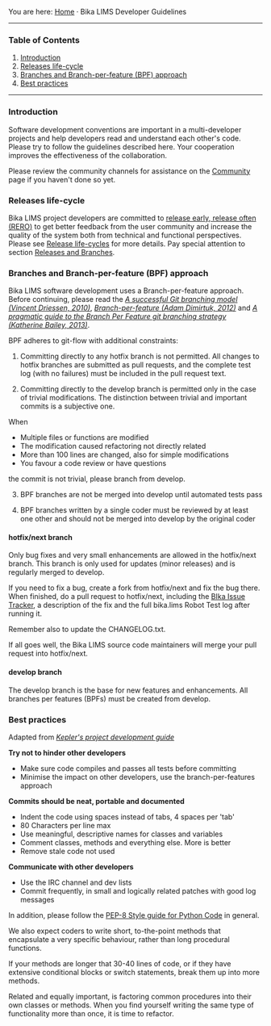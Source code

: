 You are here: [Home](https://github.com/bikalabs/Bika-LIMS/wiki) · Bika LIMS Developer Guidelines
***
### Table of Contents
1. [Introduction](#introduction)
2. [Releases life-cycle](#releases-life-cycle)
3. [Branches and Branch-per-feature (BPF) approach](#branches-and-branch-per-feature-bpf-approach)
4. [Best practices](#best-practices)

***

### Introduction

Software development conventions are important in a multi-developer projects and help developers read and understand each other's code. Please try to follow the guidelines described here. Your cooperation improves the effectiveness of the collaboration.

Please review the community channels for assistance on the [Community](https://github.com/bikalabs/Bika-LIMS/wiki/Community) page if you haven't done so yet.

### Releases life-cycle

Bika LIMS project developers are committed to [release early, release often (RERO)](http://en.wikipedia.org/wiki/Release_early,_release_often) to get better feedback from the user community and increase the quality of the system both from technical and functional perspectives. Please see [Release life-cycles](https://github.com/bikalabs/Bika-LIMS/wiki/Releases-life-cycle) for more details. Pay special attention to section [Releases and Branches](https://github.com/bikalabs/Bika-LIMS/wiki/Releases-life-cycle#releases-and-branches).

### Branches and Branch-per-feature (BPF) approach

Bika LIMS software development uses a Branch-per-feature approach. Before continuing, please read the [*A successful Git branching model (Vincent Driessen, 2010)*](http://nvie.com/posts/a-successful-git-branching-model/), [*Branch-per-feature (Adam Dimirtuk, 2012)*](http://dymitruk.com/blog/2012/02/05/branch-per-feature/) and [*A pragmatic guide to the Branch Per Feature git branching strategy (Katherine Bailey, 2013)*](https://www.acquia.com/blog/pragmatic-guide-branch-feature-git-branching-strategy).

BPF adheres to git-flow with additional constraints:

1) Committing directly to any hotfix branch is not permitted.  All changes to hotfix branches are submitted as pull requests, and the complete test log (with no failures) must be included in the pull request text.

2) Committing directly to the develop branch is permitted only in the case of trivial modifications. The distinction between trivial and important commits is a subjective one. 

When

* Multiple files or functions are modified
* The modification caused refactoring not directly related
* More than 100 lines are changed, also for simple modifications
* You favour a code review or have questions

the commit is not trivial, please branch from develop.

3) BPF branches are not be merged into develop until automated tests pass

4) BPF branches written by a single coder must be reviewed by at least one other and should not be merged into develop by the original coder

#### hotfix/next branch

Only bug fixes and very small enhancements are allowed in the hotfix/next branch. This branch is only used for updates (minor releases) and is regularly merged to develop. 

If you need to fix a bug, create a fork from hotfix/next and fix the bug there. When finished, do a pull request to hotfix/next, including the [BIka Issue Tracker](https://jira.bikalabs.com), a description of the fix and the full  bika.lims Robot Test log after running it. 

Remember also to update the CHANGELOG.txt. 

If all goes well, the Bika LIMS source code maintainers will merge your pull request into hotfix/next.

#### develop branch

The develop branch is the base for new features and enhancements. All branches per features (BPFs) must be created from develop.

### Best practices

Adapted from *[Kepler's project development guide](https://kepler-project.org/developers/reference/software-development-guidelines)*

**Try not to hinder other developers**
* Make sure code compiles and passes all tests before committing
* Minimise the impact on other developers, use the branch-per-features approach

**Commits should be neat, portable and documented**
* Indent the code using spaces instead of tabs, 4 spaces per 'tab'
* 80 Characters per line max
* Use meaningful, descriptive names for classes and variables
* Comment classes, methods and everything else. More is better
* Remove stale code not used

**Communicate with other developers**
* Use the IRC channel and dev lists
* Commit frequently, in small and logically related patches with good log messages

In addition, please follow the [PEP-8 Style guide for Python Code](http://legacy.python.org/dev/peps/pep-0008/) in general.

We also expect coders to write short, to-the-point methods that encapsulate a very specific behaviour, rather than long procedural functions.

If your methods are longer that 30-40 lines of code, or if they have extensive conditional blocks or switch statements, break them up into more methods. 

Related and equally important, is factoring common procedures into their own classes or methods. When you find yourself writing the same type of functionality more than once, it is time to refactor.